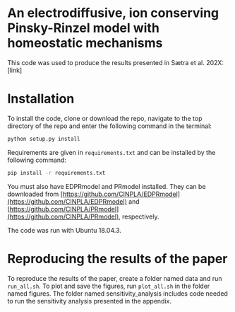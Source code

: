 # An electrodiffusive, ion conserving Pinsky-Rinzel model with homeostatic mechanisms

This code was used to produce the results presented in Sætra et al. 202X: [link]

# Installation

To install the code, clone or download the repo, navigate to the top directory of the repo and enter the following command
in the terminal: 
```bash
python setup.py install
```

Requirements are given in `requirements.txt` and can be installed by the following command:
```bash
pip install -r requirements.txt
```

You must also have EDPRmodel and PRmodel installed. They can be downloaded from 
[https://github.com/CINPLA/EDPRmodel](https://github.com/CINPLA/EDPRmodel) and [https://github.com/CINPLA/PRmodel](https://github.com/CINPLA/PRmodel), respectively.

The code was run with Ubuntu 18.04.3. 

# Reproducing the results of the paper

To reproduce the results of the paper, create a folder named data and run `run_all.sh`. To plot and save the figures, run 
`plot_all.sh` in the folder named figures. The folder named sensitivity_analysis includes code
needed to run the sensitivity analysis presented in the appendix. 
